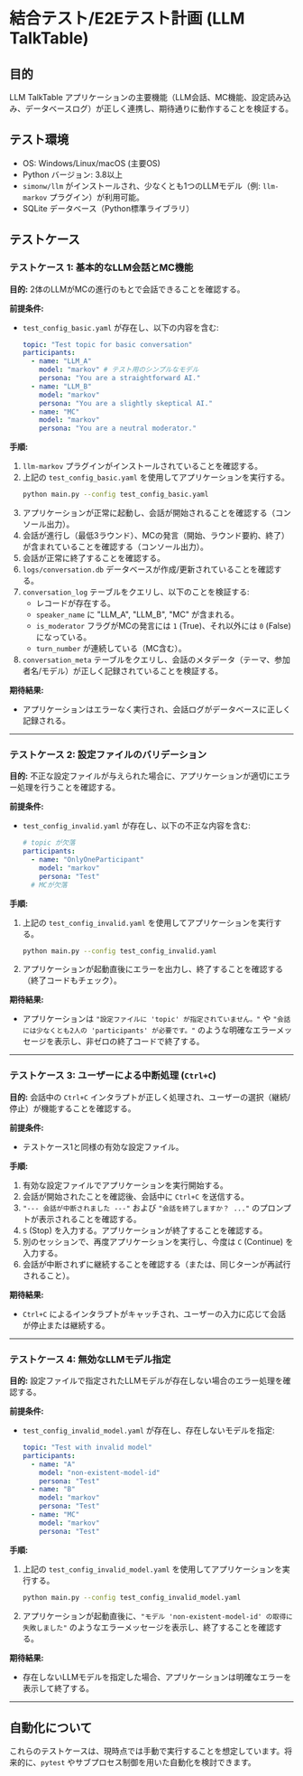 # 結合テスト/E2Eテスト計画 (LLM TalkTable)

## 目的

LLM TalkTable アプリケーションの主要機能（LLM会話、MC機能、設定読み込み、データベースログ）が正しく連携し、期待通りに動作することを検証する。

## テスト環境

- OS: Windows/Linux/macOS (主要OS)
- Python バージョン: 3.8以上
- `simonw/llm` がインストールされ、少なくとも1つのLLMモデル（例: `llm-markov` プラグイン）が利用可能。
- SQLite データベース（Python標準ライブラリ）

## テストケース

### テストケース 1: 基本的なLLM会話とMC機能

**目的:** 2体のLLMがMCの進行のもとで会話できることを確認する。

**前提条件:**

- `test_config_basic.yaml` が存在し、以下の内容を含む:
  ```yaml
  topic: "Test topic for basic conversation"
  participants:
    - name: "LLM_A"
      model: "markov" # テスト用のシンプルなモデル
      persona: "You are a straightforward AI."
    - name: "LLM_B"
      model: "markov"
      persona: "You are a slightly skeptical AI."
    - name: "MC"
      model: "markov"
      persona: "You are a neutral moderator."
  ```

**手順:**

1.  `llm-markov` プラグインがインストールされていることを確認する。
2.  上記の `test_config_basic.yaml` を使用してアプリケーションを実行する。
    ```bash
    python main.py --config test_config_basic.yaml
    ```
3.  アプリケーションが正常に起動し、会話が開始されることを確認する（コンソール出力）。
4.  会話が進行し（最低3ラウンド）、MCの発言（開始、ラウンド要約、終了）が含まれていることを確認する（コンソール出力）。
5.  会話が正常に終了することを確認する。
6.  `logs/conversation.db` データベースが作成/更新されていることを確認する。
7.  `conversation_log` テーブルをクエリし、以下のことを検証する:
    *   レコードが存在する。
    *   `speaker_name` に "LLM_A", "LLM_B", "MC" が含まれる。
    *   `is_moderator` フラグがMCの発言には `1` (True)、それ以外には `0` (False) になっている。
    *   `turn_number` が連続している（MC含む）。
8.  `conversation_meta` テーブルをクエリし、会話のメタデータ（テーマ、参加者名/モデル）が正しく記録されていることを検証する。

**期待結果:**

- アプリケーションはエラーなく実行され、会話ログがデータベースに正しく記録される。

---

### テストケース 2: 設定ファイルのバリデーション

**目的:** 不正な設定ファイルが与えられた場合に、アプリケーションが適切にエラー処理を行うことを確認する。

**前提条件:**

- `test_config_invalid.yaml` が存在し、以下の不正な内容を含む:
  ```yaml
  # topic が欠落
  participants:
    - name: "OnlyOneParticipant"
      model: "markov"
      persona: "Test"
    # MCが欠落
  ```

**手順:**

1.  上記の `test_config_invalid.yaml` を使用してアプリケーションを実行する。
    ```bash
    python main.py --config test_config_invalid.yaml
    ```
2.  アプリケーションが起動直後にエラーを出力し、終了することを確認する（終了コードもチェック）。

**期待結果:**

- アプリケーションは `"設定ファイルに 'topic' が指定されていません。"` や `"会話には少なくとも2人の 'participants' が必要です。"` のような明確なエラーメッセージを表示し、非ゼロの終了コードで終了する。

---

### テストケース 3: ユーザーによる中断処理 (`Ctrl+C`)

**目的:** 会話中の `Ctrl+C` インタラプトが正しく処理され、ユーザーの選択（継続/停止）が機能することを確認する。

**前提条件:**

- テストケース1と同様の有効な設定ファイル。

**手順:**

1.  有効な設定ファイルでアプリケーションを実行開始する。
2.  会話が開始されたことを確認後、会話中に `Ctrl+C` を送信する。
3.  `"--- 会話が中断されました ---"` および `"会話を終了しますか？ ..."` のプロンプトが表示されることを確認する。
4.  `S` (Stop) を入力する。アプリケーションが終了することを確認する。
5.  別のセッションで、再度アプリケーションを実行し、今度は `C` (Continue) を入力する。
6.  会話が中断されずに継続することを確認する（または、同じターンが再試行されること）。

**期待結果:**

- `Ctrl+C` によるインタラプトがキャッチされ、ユーザーの入力に応じて会話が停止または継続する。

---

### テストケース 4: 無効なLLMモデル指定

**目的:** 設定ファイルで指定されたLLMモデルが存在しない場合のエラー処理を確認する。

**前提条件:**

- `test_config_invalid_model.yaml` が存在し、存在しないモデルを指定:
  ```yaml
  topic: "Test with invalid model"
  participants:
    - name: "A"
      model: "non-existent-model-id"
      persona: "Test"
    - name: "B"
      model: "markov"
      persona: "Test"
    - name: "MC"
      model: "markov"
      persona: "Test"
  ```

**手順:**

1.  上記の `test_config_invalid_model.yaml` を使用してアプリケーションを実行する。
    ```bash
    python main.py --config test_config_invalid_model.yaml
    ```
2.  アプリケーションが起動直後に、`"モデル 'non-existent-model-id' の取得に失敗しました"` のようなエラーメッセージを表示し、終了することを確認する。

**期待結果:**

- 存在しないLLMモデルを指定した場合、アプリケーションは明確なエラーを表示して終了する。

---

## 自動化について

これらのテストケースは、現時点では手動で実行することを想定しています。将来的に、`pytest` やサブプロセス制御を用いた自動化を検討できます。